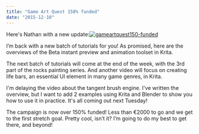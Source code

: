 ```yaml
---
title: "Game Art Quest 150% funded"
date: "2015-12-10"
---
```


Here's Nathan with a new update:[![gameartquest150-funded](../images/gameartquest150-funded.png)](https://krita.org/wp-content/uploads/2015/12/gameartquest150-funded.png)

I’m back with a new batch of tutorials for you! As promised, here are the overviews of the Beta instant preview and animation toolset in Krita.

The next batch of tutorials will come at the end of the week, with the 3rd part of the rocks painting series. And another video will focus on creating life bars, an essential UI element in many game genres, in Krita.

I'm delaying the video about the tangent brush engine. I've written the overview, but I want to add 2 examples using Krita and Blender to show you how to use it in practice. It's all coming out next Tuesday!

The campaign is now over 150% funded! Less than €2000 to go and we get to the first stretch goal. Pretty cool, isn’t it? I’m going to do my best to get there, and beyond!
